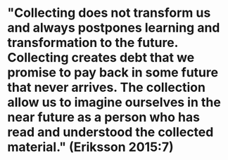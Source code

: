 # "Collecting does not transform us and always postpones learning and transformation to the future. Collecting creates debt that we promise to pay back in some future that never arrives. The collection allow us to imagine ourselves in the near future as a person who has read and understood the collected material." (Eriksson 2015:7)